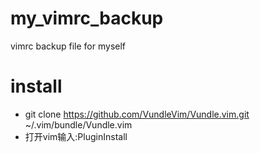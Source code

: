 # my_vimrc_backup
vimrc backup file for myself

# install
- git clone https://github.com/VundleVim/Vundle.vim.git ~/.vim/bundle/Vundle.vim
- 打开vim输入:PluginInstall
